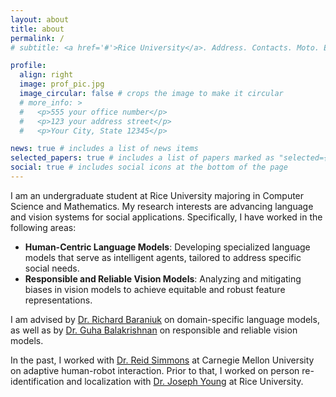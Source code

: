 ```yaml
---
layout: about
title: about
permalink: /
# subtitle: <a href='#'>Rice University</a>. Address. Contacts. Moto. Etc.

profile:
  align: right
  image: prof_pic.jpg
  image_circular: false # crops the image to make it circular
  # more_info: >
  #   <p>555 your office number</p>
  #   <p>123 your address street</p>
  #   <p>Your City, State 12345</p>

news: true # includes a list of news items
selected_papers: true # includes a list of papers marked as "selected={true}"
social: true # includes social icons at the bottom of the page
---
```


<!-- Write your biography here. Tell the world about yourself. Link to your favorite [subreddit](http://reddit.com). You can put a picture in, too. The code is already in, just name your picture `prof_pic.jpg` and put it in the `img/` folder.

Put your address / P.O. box / other info right below your picture. You can also disable any of these elements by editing `profile` property of the YAML header of your `_pages/about.md`. Edit `_bibliography/papers.bib` and Jekyll will render your [publications page](/al-folio/publications/) automatically.

Link to your social media connections, too. This theme is set up to use [Font Awesome icons](https://fontawesome.com/) and [Academicons](https://jpswalsh.github.io/academicons/), like the ones below. Add your Facebook, Twitter, LinkedIn, Google Scholar, or just disable all of them. -->

<!-- I am an undergraduate student at Rice University majoring in Computer Science and Mathematics. My research interests span both Natural Language Processing and Computer Vision. Specifically, I have worked in the following areas: -->

I am an undergraduate student at Rice University majoring in Computer Science and Mathematics. My research interests are advancing language and vision systems for social applications. Specifically, I have worked in the following areas:

- **Human-Centric Language Models**: Developing specialized language models that serve as intelligent agents, tailored to address specific social needs.
- **Responsible and Reliable Vision Models**: Analyzing and mitigating biases in vision models to achieve equitable and robust feature representations.

I am advised by [Dr. Richard Baraniuk](https://richb.rice.edu/) on domain-specific language models, as well as by [Dr. Guha Balakrishnan](https://www.guhabalakrishnan.com/) on responsible and reliable vision models.

In the past, I worked with [Dr. Reid Simmons](https://www.cs.cmu.edu/~reids/) at Carnegie Mellon University on adaptive human-robot interaction. Prior to that, I worked on person re-identification and localization with [Dr. Joseph Young](https://jy46.github.io/) at Rice University.
